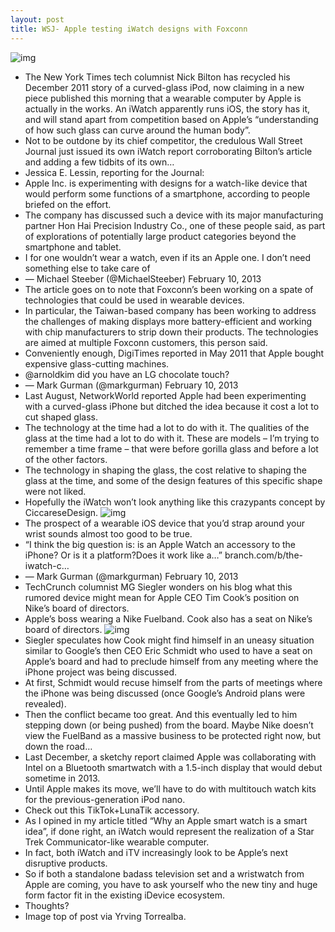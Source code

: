 ```yaml
---
layout: post
title: WSJ- Apple testing iWatch designs with Foxconn
---
```

![img](http://media.idownloadblog.com/wp-content/uploads/2013/02/iPhone-Wrist-Yrving-Torrealba-001.jpg)
* The New York Times tech columnist Nick Bilton has recycled his December 2011 story of a curved-glass iPod, now claiming in a new piece published this morning that a wearable computer by Apple is actually in the works. An iWatch apparently runs iOS, the story has it, and will stand apart from competition based on Apple’s “understanding of how such glass can curve around the human body”.
* Not to be outdone by its chief competitor, the credulous Wall Street Journal just issued its own iWatch report corroborating Bilton’s article and adding a few tidbits of its own…
* Jessica E. Lessin, reporting for the Journal:
* Apple Inc. is experimenting with designs for a watch-like device that would perform some functions of a smartphone, according to people briefed on the effort.
* The company has discussed such a device with its major manufacturing partner Hon Hai Precision Industry Co., one of these people said, as part of explorations of potentially large product categories beyond the smartphone and tablet.
* I for one wouldn’t wear a watch, even if its an Apple one. I don’t need something else to take care of
* — Michael Steeber (@MichaelSteeber) February 10, 2013
* The article goes on to note that Foxconn’s been working on a spate of technologies that could be used in wearable devices.
* In particular, the Taiwan-based company has been working to address the challenges of making displays more battery-efficient and working with chip manufacturers to strip down their products. The technologies are aimed at multiple Foxconn customers, this person said.
* Conveniently enough, DigiTimes reported in May 2011 that Apple bought expensive glass-cutting machines.
* @arnoldkim did you have an LG chocolate touch?
* — Mark Gurman (@markgurman) February 10, 2013
* Last August, NetworkWorld reported Apple had been experimenting with a curved-glass iPhone but ditched the idea because it cost a lot to cut shaped glass.
* The technology at the time had a lot to do with it. The qualities of the glass at the time had a lot to do with it. These are models – I’m trying to remember a time frame – that were before gorilla glass and before a lot of the other factors.
* The technology in shaping the glass, the cost relative to shaping the glass at the time, and some of the design features of this specific shape were not liked.
* Hopefully the iWatch won’t look anything like this crazypants concept by CiccareseDesign.
![img](http://media.idownloadblog.com/wp-content/uploads/2012/07/Curved-glass-iPod-Federico-Ciccarese-003.jpeg)
* The prospect of a wearable iOS device that you’d strap around your wrist sounds almost too good to be true.
* “I think the big question is: is an Apple Watch an accessory to the iPhone? Or is it a platform?Does it work like a…” branch.com/b/the-iwatch-c…
* — Mark Gurman (@markgurman) February 10, 2013
* TechCrunch columnist MG Siegler wonders on his blog what this rumored device might mean for Apple CEO Tim Cook’s position on Nike’s board of directors.
* Apple’s boss wearing a Nike Fuelband. Cook also has a seat on Nike’s board of directors.
![img](http://media.idownloadblog.com/wp-content/uploads/2013/02/Tim-Cook-wearing-Nike-FuelBand.jpg)
* Siegler speculates how Cook might find himself in an uneasy situation similar to Google’s then CEO Eric Schmidt who used to have a seat on Apple’s board and had to preclude himself from any meeting where the iPhone project was being discussed.
* At first, Schmidt would recuse himself from the parts of meetings where the iPhone was being discussed (once Google’s Android plans were revealed).
* Then the conflict became too great. And this eventually led to him stepping down (or being pushed) from the board. Maybe Nike doesn’t view the FuelBand as a massive business to be protected right now, but down the road…
* Last December, a sketchy report claimed Apple was collaborating with Intel on a Bluetooth smartwatch with a 1.5-inch display that would debut sometime in 2013.
* Until Apple makes its move, we’ll have to do with multitouch watch kits for the previous-generation iPod nano.
* Check out this TikTok+LunaTik accessory.
* As I opined in my article titled “Why an Apple smart watch is a smart idea”, if done right, an iWatch would represent the realization of a Star Trek Communicator-like wearable computer.
* In fact, both iWatch and iTV increasingly look to be Apple’s next disruptive products.
* So if both a standalone badass television set and a wristwatch from Apple are coming, you have to ask yourself who the new tiny and huge form factor fit in the existing iDevice ecosystem.
* Thoughts?
* Image top of post via Yrving Torrealba.

